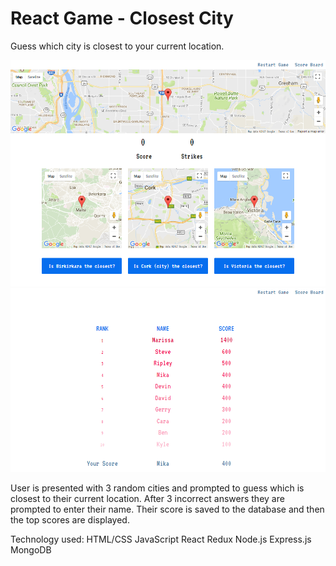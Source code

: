 # React Game - Closest City
Guess which city is closest to your current location.

![Closest City](public/screenshot-01.png)
![Scoreboard](public/screenshot-02.png)

User is presented with 3 random cities and prompted to guess which is closest to their current location. After 3 incorrect answers they are prompted to enter their name. Their score is saved to the database and then the top scores are displayed.

Technology used:
HTML/CSS
JavaScript
React
Redux
Node.js
Express.js
MongoDB
